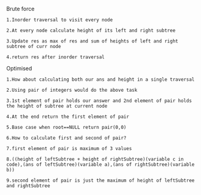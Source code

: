 Brute force

    1.Inorder traversal to visit every node

    2.At every node calculate height of its left and right subtree

    3.Update res as max of res and sum of heights of left and right subtree of curr node

    4.return res after inorder traversal


Optimised

    1.How about calculating both our ans and height in a single traversal

    2.Using pair of integers would do the above task

    3.1st element of pair holds our answer and 2nd element of pair holds the height of subtree at current node

    4.At the end return the first element of pair

    5.Base case when root==NULL return pair(0,0)

    6.How to calculate first and second of pair?

    7.first element of pair is maximum of 3 values
    
    8.((height of leftSubtree + height of rightSubtree)(variable c in code),(ans of leftSubtree)(variable a),(ans of rightSubtree)(variable b))

    9.second element of pair is just the maximum of height of leftSubtree and rightSubtree